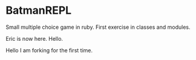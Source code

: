 # BatmanREPL
Small multiple choice game in ruby.
First exercise in classes and modules.

Eric is now here. Hello.

Hello I am forking for the first time. 
